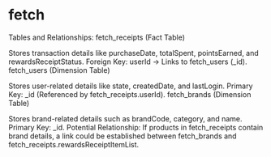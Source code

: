 # fetch

Tables and Relationships:
fetch_receipts (Fact Table)

Stores transaction details like purchaseDate, totalSpent, pointsEarned, and rewardsReceiptStatus.
Foreign Key: userId → Links to fetch_users (_id).
fetch_users (Dimension Table)

Stores user-related details like state, createdDate, and lastLogin.
Primary Key: _id (Referenced by fetch_receipts.userId).
fetch_brands (Dimension Table)

Stores brand-related details such as brandCode, category, and name.
Primary Key: _id.
Potential Relationship: If products in fetch_receipts contain brand details, a link could be established between fetch_brands and fetch_receipts.rewardsReceiptItemList.